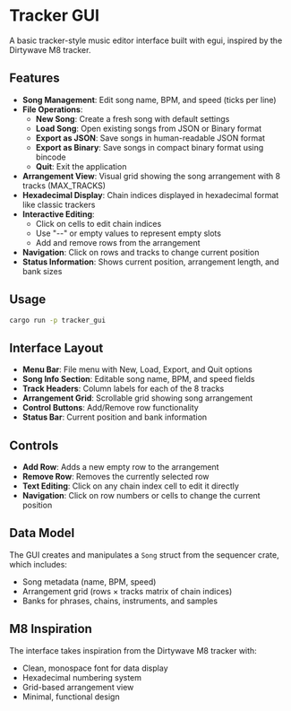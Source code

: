 # Tracker GUI

A basic tracker-style music editor interface built with egui, inspired by the Dirtywave M8 tracker.

## Features

- **Song Management**: Edit song name, BPM, and speed (ticks per line)
- **File Operations**:
  - **New Song**: Create a fresh song with default settings
  - **Load Song**: Open existing songs from JSON or Binary format
  - **Export as JSON**: Save songs in human-readable JSON format
  - **Export as Binary**: Save songs in compact binary format using bincode
  - **Quit**: Exit the application
- **Arrangement View**: Visual grid showing the song arrangement with 8 tracks (MAX_TRACKS)
- **Hexadecimal Display**: Chain indices displayed in hexadecimal format like classic trackers
- **Interactive Editing**: 
  - Click on cells to edit chain indices
  - Use "--" or empty values to represent empty slots
  - Add and remove rows from the arrangement
- **Navigation**: Click on rows and tracks to change current position
- **Status Information**: Shows current position, arrangement length, and bank sizes

## Usage

```bash
cargo run -p tracker_gui
```

## Interface Layout

- **Menu Bar**: File menu with New, Load, Export, and Quit options
- **Song Info Section**: Editable song name, BPM, and speed fields
- **Track Headers**: Column labels for each of the 8 tracks
- **Arrangement Grid**: Scrollable grid showing song arrangement
- **Control Buttons**: Add/Remove row functionality
- **Status Bar**: Current position and bank information

## Controls

- **Add Row**: Adds a new empty row to the arrangement
- **Remove Row**: Removes the currently selected row
- **Text Editing**: Click on any chain index cell to edit it directly
- **Navigation**: Click on row numbers or cells to change the current position

## Data Model

The GUI creates and manipulates a `Song` struct from the sequencer crate, which includes:
- Song metadata (name, BPM, speed)
- Arrangement grid (rows × tracks matrix of chain indices)
- Banks for phrases, chains, instruments, and samples

## M8 Inspiration

The interface takes inspiration from the Dirtywave M8 tracker with:
- Clean, monospace font for data display
- Hexadecimal numbering system
- Grid-based arrangement view
- Minimal, functional design

